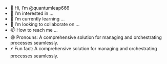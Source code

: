 - 👋 Hi, I’m @quantumleap666
- 👀 I’m interested in ...
- 🌱 I’m currently learning ...
- 💞️ I’m looking to collaborate on ...
- 📫 How to reach me ...
- 😄 Pronouns: A comprehensive solution for managing and orchestrating processes seamlessly.
- ⚡ Fun fact: A comprehensive solution for managing and orchestrating processes seamlessly.

<!---
quantumleap666/quantumleap666 is a ✨ special ✨ repository because its `README.md` (this file) appears on your GitHub profile.
You can click the Preview link to take a look at your changes.
--->
